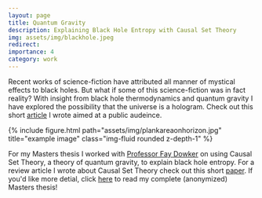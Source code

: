 ```yaml
---
layout: page
title: Quantum Gravity
description: Explaining Black Hole Entropy with Causal Set Theory
img: assets/img/blackhole.jpeg
redirect:
importance: 4
category: work
---
```


Recent works of science-fiction have attributed all manner of mystical effects to black holes. But what if some of this science-fiction was in fact reality?
With insight from black hole thermodynamics and quantum gravity I have explored the possibility that the universe is a hologram.
Check out this short <a href="../../assets/pdf/Is_The_Universe_a_Hologram.pdf">article</a> I wrote aimed at a public audeince.

<div class="row">
    <div class="col-sm mt-3 mt-md-0">
        {% include figure.html path="assets/img/plankareaonhorizon.jpg" title="example image" class="img-fluid rounded z-depth-1" %}
    </div>
</div>


For my Masters thesis I worked with <a href="https://en.wikipedia.org/wiki/Fay_Dowker">Professor Fay Dowker</a> on using Causal Set Theory, a theory of quantum gravity, to explain black hole entropy. For a review article I wrote about Causal Set Theory check out this short <a href="../../assets/pdf/CausalSetLiteratureReview.pdf">paper</a>. If you'd like more detial, click <a href="../../assets/pdf/MSciReport-Final.pdf">here</a> to read my complete (anonymized) Masters thesis!
